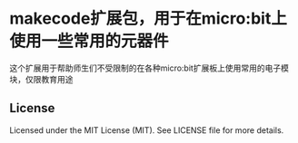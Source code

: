 # makecode扩展包，用于在micro:bit上使用一些常用的元器件

这个扩展用于帮助师生们不受限制的在各种micro:bit扩展板上使用常用的电子模块，仅限教育用途
## License

Licensed under the MIT License (MIT). See LICENSE file for more details.
